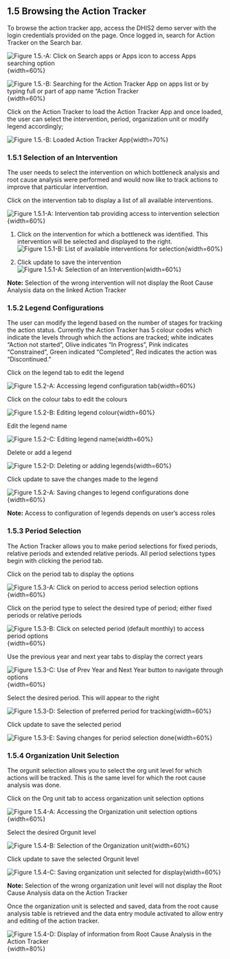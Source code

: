 ## 1.5 Browsing the Action Tracker	 	 		

To browse the action tracker app, access the DHIS2 demo server with the login
credentials provided on the page. Once logged in, search for Action Tracker on
the Search bar.

![Figure 1.5.-A: Click on Search apps or Apps icon to access Apps searching option](resources/images/image03.png){width=60%}

![Figure 1.5.-B: Searching for the Action Tracker App on apps list or by typing full or part of app name “Action Tracker](resources/images/image04.png){width=60%}

Click on the Action Tracker to load the Action Tracker App and once loaded, the
user can select the intervention, period, organization unit or modify legend
accordingly;

![Figure 1.5.-B: Loaded Action Tracker App](resources/images/image05.png){width=70%}

### 1.5.1 Selection of an Intervention

The user needs to select the intervention on which bottleneck analysis and root
cause analysis were performed and would now like to track actions to improve
that particular intervention.

Click on the intervention tab to display a list of all available interventions.

![Figure 1.5.1-A: Intervention tab providing access to intervention selection](resources/images/image06.png){width=60%}

1. Click on the intervention for which a bottleneck was identified. This
intervention will be selected and displayed to the right.
![Figure 1.5.1-B: List of available interventions for selection](resources/images/image07.png){width=60%}

2. Click update to save the intervention
![Figure 1.5.1-A: Selection of an Intervention](resources/images/image08.png){width=60%}

**Note:** Selection of the wrong intervention will not display the Root Cause
Analysis data on the linked Action Tracker

### 1.5.2 Legend Configurations

The user can modify the legend based on the number of stages for tracking the
action status. Currently the Action Tracker has 5 colour codes which indicate
the levels through which the actions are tracked; white indicates “Action not
started”, Olive indicates “In Progress”, Pink indicates “Constrained”, Green
indicated “Completed”, Red indicates the action was “Discontinued.”

Click on the legend tab to edit the legend

![Figure 1.5.2-A: Accessing legend configuration tab](resources/images/image09.png){width=60%}

Click on the colour tabs to edit the colours

![Figure 1.5.2-B: Editing legend colour](resources/images/image10.png){width=60%}

Edit the legend name

![Figure 1.5.2-C: Editing legend name](resources/images/image11.png){width=60%}

Delete or add a legend

![Figure 1.5.2-D: Deleting or adding legends](resources/images/image12.png){width=60%}

Click update to save the changes made to the legend

![Figure 1.5.2-A: Saving changes to legend configurations done](resources/images/image13.png){width=60%}

**Note:** Access to configuration of legends depends on user’s access roles

### 1.5.3 Period Selection

The Action Tracker allows you to make period selections for fixed periods,
relative periods and extended relative periods. All period selections types
begin with clicking the period tab.

Click on the period tab to display the options

![Figure 1.5.3-A: Click on period to access period selection options](resources/images/image14.png){width=60%}

Click on the period type to select the desired type of period; either fixed
periods or relative periods

![Figure 1.5.3-B: Click on selected period (default monthly) to access period options](resources/images/image15.png){width=60%}

Use the previous year and next year tabs to display the correct years

![Figure 1.5.3-C: Use of Prev Year and Next Year button to navigate through options](resources/images/image16.png){width=60%}

Select the desired period. This will appear to the right

![Figure 1.5.3-D: Selection of preferred period for tracking](resources/images/image17.png){width=60%}

Click update to save the selected period

![Figure 1.5.3-E: Saving changes for period selection done](resources/images/image18.png){width=60%}

### 1.5.4 Organization Unit Selection

The orgunit selection allows you to select the org unit level for which actions
will be tracked. This is the same level for which the root cause analysis was done.

Click on the Org unit tab to access organization unit selection options

![Figure 1.5.4-A: Accessing the Organization unit selection options](resources/images/image19.png){width=60%}

Select the desired Orgunit  level

![Figure 1.5.4-B: Selection of the Organization unit](resources/images/image20.png){width=60%}

Click update to save the selected Orgunit level

![Figure 1.5.4-C: Saving organization unit selected for display](resources/images/image21.png){width=60%}

**Note:** Selection of the wrong organization unit level will not display the
Root Cause Analysis data on the Action Tracker

Once the organization unit is selected and saved, data from the root cause
analysis table is retrieved and the data entry module activated to allow entry
and editing of the action tracker.

![Figure 1.5.4-D: Display of information from Root Cause Analysis in the Action Tracker](resources/images/image22.png){width=80%}
